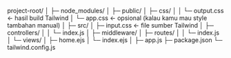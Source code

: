 project-root/
│
├─ node_modules/
│
├─ public/
│  ├─ css/
│  │   └─ output.css       ← hasil build Tailwind
│  └─ app.css              ← opsional (kalau kamu mau style tambahan manual)
│
├─ src/
│  ├─ input.css            ← file sumber Tailwind
│  ├─ controllers/
│  │   └─ index.js
│  ├─ middleware/
│  ├─ routes/
│  │   └─ index.js
│  └─ views/
│      ├─ home.ejs
│      └─ index.ejs
│
├─ app.js
├─ package.json
└─ tailwind.config.js
